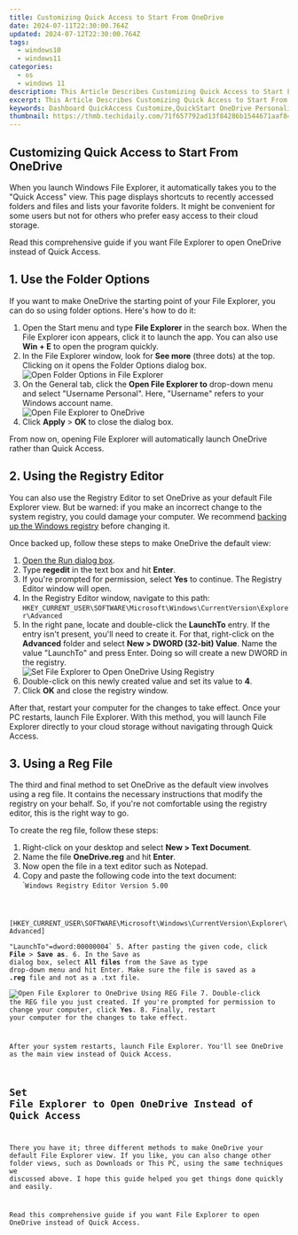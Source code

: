 ```yaml
---
title: Customizing Quick Access to Start From OneDrive
date: 2024-07-11T22:30:00.764Z
updated: 2024-07-12T22:30:00.764Z
tags:
  - windows10
  - windows11
categories:
  - os
  - windows 11
description: This Article Describes Customizing Quick Access to Start From OneDrive
excerpt: This Article Describes Customizing Quick Access to Start From OneDrive
keywords: Dashboard QuickAccess Customize,QuickStart OneDrive Personalization,OneDrive Custom Quick Access Setup,Streamline OneDrive Navigation,Personalized OneDrive Start Point,Efficient OneDrive Initial View,Tailored OneDrive Accessibility
thumbnail: https://thmb.techidaily.com/71f657792ad13f84286b1544671aaf8455260b87c02f1f22e6d755ac15543040.jpg
---
```


## Customizing Quick Access to Start From OneDrive

 When you launch Windows File Explorer, it automatically takes you to the "Quick Access" view. This page displays shortcuts to recently accessed folders and files and lists your favorite folders. It might be convenient for some users but not for others who prefer easy access to their cloud storage.

 Read this comprehensive guide if you want File Explorer to open OneDrive instead of Quick Access.

## 1\. Use the Folder Options

 If you want to make OneDrive the starting point of your File Explorer, you can do so using folder options. Here's how to do it:

1. Open the Start menu and type **File Explorer** in the search box. When the File Explorer icon appears, click it to launch the app. You can also use **Win + E** to open the program quickly.
2. In the File Explorer window, look for **See more** (three dots) at the top. Clicking on it opens the Folder Options dialog box.  
![Open Folder Options in File Explorer](https://static1.makeuseofimages.com/wordpress/wp-content/uploads/2023/09/open-folder-options-in-file-explorer.jpg)
3. On the General tab, click the **Open File Explorer to** drop-down menu and select "Username Personal". Here, "Username" refers to your Windows account name.  
![Open File Explorer to OneDrive](https://static1.makeuseofimages.com/wordpress/wp-content/uploads/2023/09/open-file-explorer-to-onedrive.jpg)
4. Click **Apply** \> **OK** to close the dialog box.

 From now on, opening File Explorer will automatically launch OneDrive rather than Quick Access.

## 2\. Using the Registry Editor

 You can also use the Registry Editor to set OneDrive as your default File Explorer view. But be warned: if you make an incorrect change to the system registry, you could damage your computer. We recommend [backing up the Windows registry](https://www.makeuseof.com/tag/backup-restore-windows-registry/) before changing it.

 Once backed up, follow these steps to make OneDrive the default view:

1. [Open the Run dialog box](https://www.makeuseof.com/windows-open-run-command-dialog-box/).
2. Type **regedit** in the text box and hit **Enter**.
3. If you're prompted for permission, select **Yes** to continue. The Registry Editor window will open.
4. In the Registry Editor window, navigate to this path:  
`HKEY_CURRENT_USER\SOFTWARE\Microsoft\Windows\CurrentVersion\Explorer\Advanced`
5. In the right pane, locate and double-click the **LaunchTo** entry. If the entry isn't present, you'll need to create it. For that, right-click on the **Advanced** folder and select **New > DWORD (32-bit) Value**. Name the value "LaunchTo" and press Enter. Doing so will create a new DWORD in the registry.  
![Set File Explorer to Open OneDrive Using Registry](https://static1.makeuseofimages.com/wordpress/wp-content/uploads/2023/09/set-file-explorer-to-open-onedrive-using-registry.jpg)
6. Double-click on this newly created value and set its value to **4**.
7. Click **OK** and close the registry window.

 After that, restart your computer for the changes to take effect. Once your PC restarts, launch File Explorer. With this method, you will launch File Explorer directly to your cloud storage without navigating through Quick Access.

## 3\. Using a Reg File

 The third and final method to set OneDrive as the default view involves using a reg file. It contains the necessary instructions that modify the registry on your behalf. So, if you're not comfortable using the registry editor, this is the right way to go.

 To create the reg file, follow these steps:

1. Right-click on your desktop and select **New > Text Document**.
2. Name the file **OneDrive.reg** and hit **Enter**.
3. Now open the file in a text editor such as Notepad.
4. Copy and paste the following code into the text document:  
`<code>Windows Registry Editor Version 5.00  

[HKEY_CURRENT_USER\SOFTWARE\Microsoft\Windows\CurrentVersion\Explorer\Advanced]  
"LaunchTo"=dword:00000004`
5. After pasting the given code, click **File** \> **Save as**.
6. In the Save as dialog box, select **All files** from the Save as type drop-down menu and hit Enter. Make sure the file is saved as a **.reg** file and not as a .txt file.  
![Open File Explorer to OneDrive Using REG File](https://static1.makeuseofimages.com/wordpress/wp-content/uploads/2023/09/open-file-explorer-to-onedrive-using-reg-file.jpg)
7. Double-click the REG file you just created. If you're prompted for permission to change your computer, click **Yes**.
8. Finally, restart your computer for the changes to take effect.

 After your system restarts, launch File Explorer. You'll see OneDrive as the main view instead of Quick Access.

## Set File Explorer to Open OneDrive Instead of Quick Access

 There you have it; three different methods to make OneDrive your default File Explorer view. If you like, you can also change other folder views, such as Downloads or This PC, using the same techniques we discussed above. I hope this guide helped you get things done quickly and easily.

 Read this comprehensive guide if you want File Explorer to open OneDrive instead of Quick Access.



<ins class="adsbygoogle"
      style="display:block"
      data-ad-client="ca-pub-7571918770474297"
      data-ad-slot="8358498916"
      data-ad-format="auto"
      data-full-width-responsive="true"></ins>